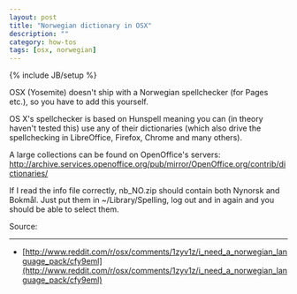 ```yaml
---
layout: post
title: "Norwegian dictionary in OSX"
description: ""
category: how-tos
tags: [osx, norwegian]
---
```

{% include JB/setup %}

OSX (Yosemite) doesn't ship with a Norwegian spellchecker (for Pages etc.), so you have to add this yourself.

OS X's spellchecker is based on Hunspell meaning you can (in theory haven't tested this) use any of their dictionaries (which also drive the spellchecking in LibreOffice, Firefox, Chrome and many others).

A large collections can be found on OpenOffice's servers: http://archive.services.openoffice.org/pub/mirror/OpenOffice.org/contrib/dictionaries/

If I read the info file correctly, nb_NO.zip should contain both Nynorsk and Bokmål. Just put them in ~/Library/Spelling, log out and in again and you should be able to select them.

Source:
_ _ _

* [http://www.reddit.com/r/osx/comments/1zyv1z/i_need_a_norwegian_language_pack/cfy9eml](http://www.reddit.com/r/osx/comments/1zyv1z/i_need_a_norwegian_language_pack/cfy9eml)

